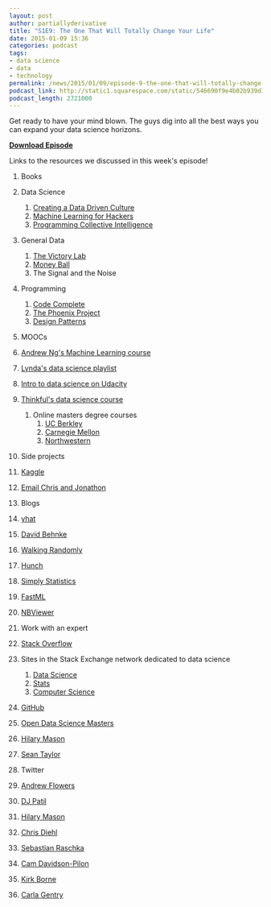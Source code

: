 ```yaml
---
layout: post
author: partiallyderivative
title: "S1E9: The One That Will Totally Change Your Life"
date: 2015-01-09 15:36
categories: podcast
tags:
- data science
- data
- technology
permalink: /news/2015/01/09/episode-9-the-one-that-will-totally-change-your-life
podcast_link: http://static1.squarespace.com/static/546690f9e4b02b939d34b2b1/546691b4e4b01fdff0c848ac/54afeb29e4b0a22a36921572/1420815185678/Partially_Derivative_Episode_9.mp3
podcast_length: 2721000
---
```


Get ready to have your mind blown. The guys dig into all the best ways
you can expand your data science horizons.

[**Download Episode**](http://static1.squarespace.com/static/546690f9e4b02b939d34b2b1/546691b4e4b01fdff0c848ac/54afeb29e4b0a22a36921572/1420815185678/Partially_Derivative_Episode_9.mp3)

Links to the resources we discussed in this week's episode!

1.  Books
1.  Data Science
    1.  [Creating a Data Driven
        Culture](http://www.oreilly.com/data/free/data-driven.csp)
    2.  [Machine Learning for
        Hackers](http://www.amazon.com/Machine-Learning-Hackers-Drew-Conway/dp/1449303714)
    3.  [Programming Collective
        Intelligence](http://www.amazon.com/Programming-Collective-Intelligence-Building-Applications/dp/0596529325)

2.  General Data
    1.  [The Victory Lab](http://www.thevictorylab.com/)
    2.  [Money
        Ball](http://www.amazon.com/Moneyball-Art-Winning-Unfair-Game/dp/0393324818/ref=asap_bc?ie=UTF8)
    3.  The Signal and the Noise

3.  Programming
    1.  [Code
        Complete](http://www.amazon.com/Code-Complete-Practical-Handbook-Construction/dp/0735619670)
    2.  [The Phoenix
        Project](http://www.amazon.com/The-Phoenix-Project-Helping-Business/dp/0988262592)
    3.  [Design
        Patterns](http://www.amazon.com/Design-Patterns-Object-Oriented-Professional-Computing/dp/0201634988)

2.  MOOCs
1.  [Andrew Ng's Machine Learning
    course](https://www.coursera.org/course/ml)
2.  [Lynda's data science
    playlist](http://www.lynda.com/SharedPlaylist/ff466840b2ba481e82149ecca9a5bdd6)
3.  [Intro to data science on
    Udacity](https://www.udacity.com/course/ud359)
4.  [Thinkful's data science
    course](https://wow.thinkful.com/courses/learn-data-science-online/)
    1.  Online masters degree courses
        1.  [UC
            Berkley](http://requestinfo.datascience.berkeley.edu/index.html?s=mastersdatasciencesite&utm_source=mastersdatasciencesite&utm_medium=portal)
        2.  [Carnegie
            Mellon](http://www.heinz.cmu.edu/school-of-information-systems-and-management/information-technology-msit/curriculum/msit-bida/index.aspx)
        3.  [Northwestern](http://sps.northwestern.edu/program-areas/Graduate/predictive-analytics/index.php)

3.  Side projects
1.  [Kaggle](https://www.kaggle.com/competitions)
2.  [Email Chris and Jonathon](mailto:hello@partiallyderivative.com)

4.  Blogs
1.  [yhat](http://blog.yhathq.com/)
2.  [David Behnke](http://davebehnke.com/)
3.  [Walking Randomly](http://www.walkingrandomly.com/)
4.  [Hunch](http://hunch.net/)
5.  [Simply Statistics](http://simplystatistics.org/)
6.  [FastML](http://fastml.com/)

5.  [NBViewer](http://nbviewer.ipython.org/)
6.  Work with an expert
7.  [Stack Overflow](http://stackoverflow.com/)
1.  Sites in the Stack Exchange network dedicated to data science
    1.  [Data Science](http://datascience.stackexchange.com/)
    2.  [Stats](http://stats.stackexchange.com/)
    3.  [Computer Science](http://cs.stackexchange.com/)

8.  [GitHub](http://github.com)
1.  [Open Data Science
    Masters](https://github.com/datasciencemasters)
2.  [Hilary Mason](https://github.com/hmason)
3.  [Sean Taylor](https://github.com/seanjtaylor)

9.  Twitter
1.  [Andrew Flowers](http://twitter.com/andrewflowers)
2.  [DJ Patil](http://twitter.com/dpatil)
3.  [Hilary Mason](https://twitter.com/hmason)
4.  [Chris Diehl](https://twitter.com/chrisdiehl)
5.  [Sebastian Raschka](https://twitter.com/rasbt)
6.  [Cam Davidson-Pilon](https://twitter.com/cmrn_dp)
7.  [Kirk Borne](http://twitter.com/kirkdborne)
8.  [Carla Gentry](https://twitter.com/data_nerd)

 

